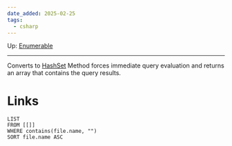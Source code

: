 ```yaml
---
date_added: 2025-02-25
tags:
  - csharp
---
```

Up: [Enumerable](Enumerable.md)
___
 Converts to [HashSet](HashSet.md)
 Method forces immediate query evaluation and returns an array that contains the query results.
# Links
```dataview
LIST
FROM [[]]
WHERE contains(file.name, "")
SORT file.name ASC
```
